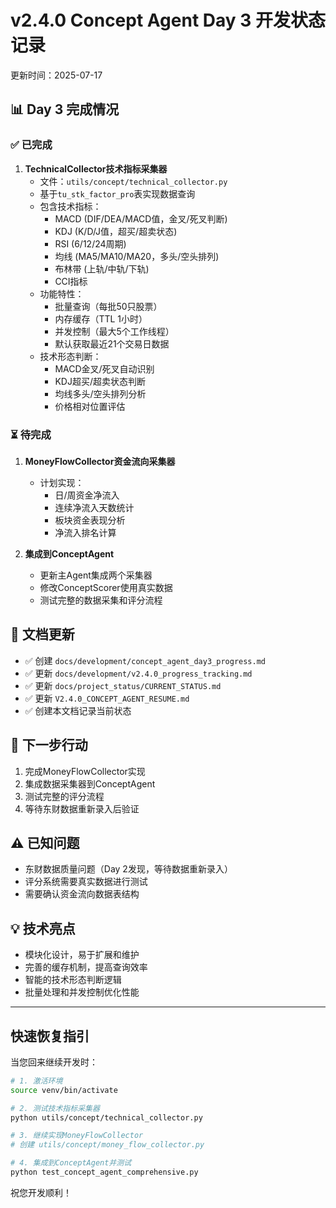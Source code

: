 # v2.4.0 Concept Agent Day 3 开发状态记录

更新时间：2025-07-17

## 📊 Day 3 完成情况

### ✅ 已完成

1. **TechnicalCollector技术指标采集器**
   - 文件：`utils/concept/technical_collector.py`
   - 基于`tu_stk_factor_pro`表实现数据查询
   - 包含技术指标：
     - MACD (DIF/DEA/MACD值，金叉/死叉判断)
     - KDJ (K/D/J值，超买/超卖状态)
     - RSI (6/12/24周期)
     - 均线 (MA5/MA10/MA20，多头/空头排列)
     - 布林带 (上轨/中轨/下轨)
     - CCI指标
   - 功能特性：
     - 批量查询（每批50只股票）
     - 内存缓存（TTL 1小时）
     - 并发控制（最大5个工作线程）
     - 默认获取最近21个交易日数据
   - 技术形态判断：
     - MACD金叉/死叉自动识别
     - KDJ超买/超卖状态判断
     - 均线多头/空头排列分析
     - 价格相对位置评估

### ⏳ 待完成

1. **MoneyFlowCollector资金流向采集器**
   - 计划实现：
     - 日/周资金净流入
     - 连续净流入天数统计
     - 板块资金表现分析
     - 净流入排名计算

2. **集成到ConceptAgent**
   - 更新主Agent集成两个采集器
   - 修改ConceptScorer使用真实数据
   - 测试完整的数据采集和评分流程

## 📝 文档更新

- ✅ 创建 `docs/development/concept_agent_day3_progress.md`
- ✅ 更新 `docs/development/v2.4.0_progress_tracking.md`
- ✅ 更新 `docs/project_status/CURRENT_STATUS.md`
- ✅ 更新 `V2.4.0_CONCEPT_AGENT_RESUME.md`
- ✅ 创建本文档记录当前状态

## 🚀 下一步行动

1. 完成MoneyFlowCollector实现
2. 集成数据采集器到ConceptAgent
3. 测试完整的评分流程
4. 等待东财数据重新录入后验证

## ⚠️ 已知问题

- 东财数据质量问题（Day 2发现，等待数据重新录入）
- 评分系统需要真实数据进行测试
- 需要确认资金流向数据表结构

## 💡 技术亮点

- 模块化设计，易于扩展和维护
- 完善的缓存机制，提高查询效率
- 智能的技术形态判断逻辑
- 批量处理和并发控制优化性能

---

## 快速恢复指引

当您回来继续开发时：

```bash
# 1. 激活环境
source venv/bin/activate

# 2. 测试技术指标采集器
python utils/concept/technical_collector.py

# 3. 继续实现MoneyFlowCollector
# 创建 utils/concept/money_flow_collector.py

# 4. 集成到ConceptAgent并测试
python test_concept_agent_comprehensive.py
```

祝您开发顺利！